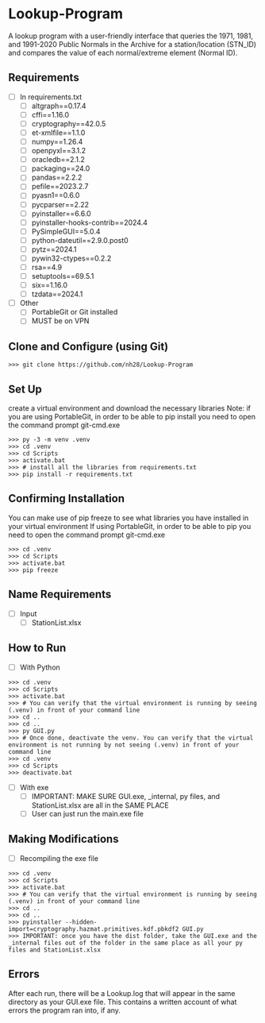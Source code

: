 # Lookup-Program
A lookup program with a user-friendly interface that queries the 1971, 1981, and 1991-2020 Public Normals in the Archive for a station/location (STN_ID) and compares the value of each normal/extreme element (Normal ID).

## Requirements

- [ ] In requirements.txt
    - [ ] altgraph==0.17.4
    - [ ] cffi==1.16.0
    - [ ] cryptography==42.0.5
    - [ ] et-xmlfile==1.1.0
    - [ ] numpy==1.26.4
    - [ ] openpyxl==3.1.2
    - [ ] oracledb==2.1.2
    - [ ] packaging==24.0
    - [ ] pandas==2.2.2
    - [ ] pefile==2023.2.7
    - [ ] pyasn1==0.6.0
    - [ ] pycparser==2.22
    - [ ] pyinstaller==6.6.0
    - [ ] pyinstaller-hooks-contrib==2024.4
    - [ ] PySimpleGUI==5.0.4
    - [ ] python-dateutil==2.9.0.post0
    - [ ] pytz==2024.1
    - [ ] pywin32-ctypes==0.2.2
    - [ ] rsa==4.9
    - [ ] setuptools==69.5.1
    - [ ] six==1.16.0
    - [ ] tzdata==2024.1
- [ ] Other
    - [ ] PortableGit or Git installed
    - [ ] MUST be on VPN

## Clone and Configure (using Git)

```
>>> git clone https://github.com/nh28/Lookup-Program
```

## Set Up

create a virtual environment and download the necessary libraries
Note: if you are using PortableGit, in order to be able to pip install you need to open the command prompt git-cmd.exe

```
>>> py -3 -m venv .venv
>>> cd .venv
>>> cd Scripts
>>> activate.bat
>>> # install all the libraries from requirements.txt
>>> pip install -r requirements.txt

```

## Confirming Installation
You can make use of pip freeze to see what libraries you have installed in your virtual environment
If using PortableGit, in order to be able to pip you need to open the command prompt git-cmd.exe

```
>>> cd .venv
>>> cd Scripts
>>> activate.bat
>>> pip freeze
```


## Name Requirements
- [ ] Input
	- [ ] StationList.xlsx

## How to Run
- [ ] With Python
```
>>> cd .venv
>>> cd Scripts
>>> activate.bat
>>> # You can verify that the virtual environment is running by seeing (.venv) in front of your command line
>>> cd ..
>>> cd ..
>>> py GUI.py
>>> # Once done, deactivate the venv. You can verify that the virtual environment is not running by not seeing (.venv) in front of your command line
>>> cd .venv
>>> cd Scripts
>>> deactivate.bat
```
- [ ] With exe
    - [ ] IMPORTANT: MAKE SURE GUI.exe, _internal, py files, and StationList.xlsx are all in the SAME PLACE
    - [ ] User can just run the main.exe file

## Making Modifications
- [ ] Recompiling the exe file    
        
```
>>> cd .venv
>>> cd Scripts
>>> activate.bat
>>> # You can verify that the virtual environment is running by seeing (.venv) in front of your command line
>>> cd ..
>>> cd ..
>>> pyinstaller --hidden-import=cryptography.hazmat.primitives.kdf.pbkdf2 GUI.py
>>> IMPORTANT: once you have the dist folder, take the GUI.exe and the _internal files out of the folder in the same place as all your py files and StationList.xlsx
```

## Errors
After each run, there will be a Lookup.log that will appear in the same directory as your GUI.exe file. This contains a written account of what errors the program ran into, if any.

